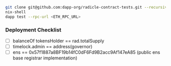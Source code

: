 ```sh
git clone git@github.com:dapp-org/radicle-contract-tests.git --recursive
nix-shell
dapp test --rpc-url <ETH_RPC_URL>
```

### Deployment Checklist
- [ ] balanceOf tokensHolder == rad.totalSupply
- [ ] timelock.admin == address(governor)
- [ ] ens == 0x57f1887a8BF19b14fC0dF6Fd9B2acc9Af147eA85 (public ens base registrar implementation) 
